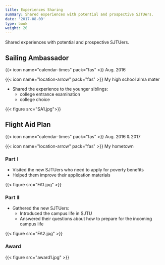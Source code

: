 ```yaml
---
title: Experiences Sharing
summary: Shared experiences with potential and prospective SJTUers.
date: '2017-08-09'
type: book
weight: 20
---
```


Shared experiences with potential and prospective SJTUers.

## Sailing Ambassador

{{< icon name="calendar-times" pack="fas" >}} Aug. 2016

{{< icon name="location-arrow" pack="fas" >}} My high school alma mater

- Shared the experience to the younger siblings:
  - college entrance examination
  - college choice 

{{< figure src="SA1.jpg">}}

## Flight Aid Plan

{{< icon name="calendar-times" pack="fas" >}} Aug. 2016 & 2017

{{< icon name="location-arrow" pack="fas" >}} My hometown

### Part I

- Visited the new SJTUers who need to apply for poverty benefits
- Helped them improve their application materials

{{< figure src="FA1.jpg" >}}

### Part II

- Gathered the new SJTUers:
  - Introduced the campus life in SJTU
  - Answered their questions about how to prepare for the incoming campus life

{{< figure src="FA2.jpg" >}}

### Award

{{< figure src="award1.jpg" >}}

